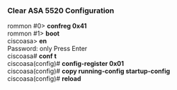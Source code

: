### Clear ASA 5520 Configuration
rommon #0> <b>confreg 0x41 </b></br>
rommon #1> <b>boot </b></br>
ciscoasa> <b>en </b></br>
Password: only Press Enter </br>
ciscoasa# <b>conf t </b></br>
ciscoasa(config)# <b>config-register 0x01 </b></br>
ciscoasa(config)# <b>copy running-config startup-config </b></br>
ciscoasa(config)# <b>reload </b></br>
